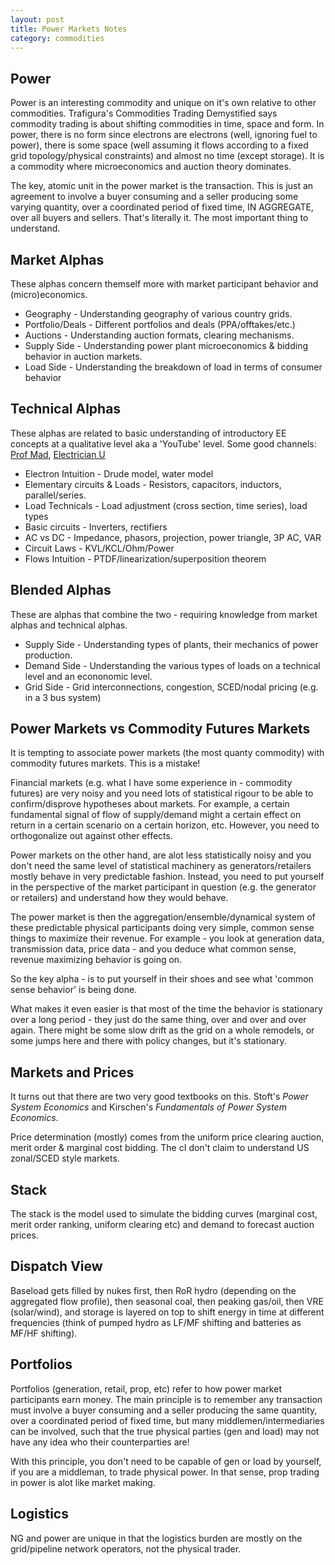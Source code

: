 ```yaml
---
layout: post
title: Power Markets Notes
category: commodities
---
```


## Power

Power is an interesting commodity and unique on it's own relative to other commodities. Trafigura's Commodities Trading Demystified says commodity trading is about shifting commodities in time, space and form. In power, there is no form since electrons are electrons (well, ignoring fuel to power), there is some space (well assuming it flows according to a fixed grid topology/physical constraints) and almost no time (except storage). It is a commodity where microeconomics and auction theory dominates. 

The key, atomic unit in the power market is the transaction. This is just an agreement to involve a buyer consuming and a seller producing some varying quantity, over a coordinated period of fixed time, IN AGGREGATE, over all buyers and sellers. That's literally it. The most important thing to understand.


## Market Alphas

These alphas concern themself more with market participant behavior and (micro)economics. 

* Geography - Understanding geography of various country grids.
* Portfolio/Deals - Different portfolios and deals (PPA/offtakes/etc.) 
* Auctions - Understanding auction formats, clearing mechanisms.
* Supply Side - Understanding power plant microeconomics & bidding behavior in auction markets.
* Load Side  - Understanding the breakdown of load in terms of consumer behavior

## Technical Alphas

These alphas are related to basic understanding of introductory EE concepts at a qualitative level aka a 'YouTube' level. Some good channels: [Prof Mad](https://www.youtube.com/@Profmad), [Electrician U](https://www.youtube.com/watch?v=GCiVNAwErnQ)

* Electron Intuition - Drude model, water model
* Elementary circuits & Loads - Resistors, capacitors, inductors, parallel/series. 
* Load Technicals - Load adjustment (cross section, time series), load types
* Basic circuits - Inverters, rectifiers
* AC vs DC - Impedance, phasors, projection, power triangle, 3P AC, VAR
* Circuit Laws - KVL/KCL/Ohm/Power
* Flows Intuition - PTDF/linearization/superposition theorem

## Blended Alphas

These are alphas that combine the two - requiring knowledge from market alphas and technical alphas.

* Supply Side - Understanding types of plants, their mechanics of power production.
* Demand Side - Understanding the various types of loads on a technical level and an econonomic level.
* Grid Side - Grid interconnections, congestion, SCED/nodal pricing (e.g. in a 3 bus system)

## Power Markets vs Commodity Futures Markets

It is tempting to associate power markets (the most quanty commodity) with commodity futures markets. This is a mistake! 

Financial markets (e.g. what I have some experience in - commodity futures) are very noisy and you need lots of statistical rigour to be able to confirm/disprove hypotheses about markets. For example, a certain fundamental signal of flow of supply/demand might a certain effect on return in a certain scenario on a certain horizon, etc. However, you need to orthogonalize out against other effects.

Power markets on the other hand, are alot less statistically noisy and you don't need the same level of statistical machinery as generators/retailers mostly behave in very predictable fashion. Instead, you need to put yourself in the perspective of the market participant in question (e.g. the generator or retailers) and understand how they would behave.

The power market is then the aggregation/ensemble/dynamical system of these predictable physical participants doing very simple, common sense things to maximize their revenue. For example - you look at generation data, transmission data, price data - and you deduce what common sense, revenue maximizing behavior is going on.

So the key alpha - is to put yourself in their shoes and see what 'common sense behavior' is being done.

What makes it even easier is that most of the time the behavior is stationary over a long period - they just do the same thing, over and over and over again. There might be some slow drift as the grid on a whole remodels, or some jumps here and there with policy changes, but it's stationary.

## Markets and Prices

It turns out that there are two very good textbooks on this. Stoft's *Power System Economics* and Kirschen's *Fundamentals of Power System Economics*.

Price determination (mostly) comes from the uniform price clearing auction, merit order & marginal cost bidding. The cI don't claim to understand US zonal/SCED style markets.



## Stack

The stack is the model used to simulate the bidding curves (marginal cost, merit order ranking, uniform clearing etc) and demand to forecast auction prices. 

## Dispatch View

Baseload gets filled by nukes first, then RoR hydro (depending on the aggregated flow profile), then seasonal coal, then peaking gas/oil, then VRE (solar/wind), and storage is layered on top to shift energy in time at different frequencies (think of pumped hydro as LF/MF shifting and batteries as MF/HF shifting).

## Portfolios

Portfolios (generation, retail, prop, etc) refer to how power market participants earn money. The main principle is to remember any transaction must involve a buyer consuming and a seller producing the same quantity, over a coordinated period of fixed time, but many middlemen/intermediaries can be involved, such that the true physical parties (gen and load) may not have any idea who their counterparties are!

With this principle, you don't need to be capable of gen or load by yourself, if you are a middleman, to trade physical power. In that sense, prop trading in power is alot like market making.

## Logistics

NG and power are unique in that the logistics burden are mostly on the grid/pipeline network operators, not the physical trader.